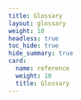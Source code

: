 ```yaml
---
title: Glossary
layout: glossary
weight: 10
headless: true
toc_hide: true
hide_summary: true
card:
  name: reference
  weight: 10
  title: Glossary
---
```

